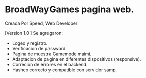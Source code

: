# BroadWayGames pagina web.
Creada Por Speed, Web Developer

[Version 1.0 ] Se agregaron:
- Logeo y registro.
- Verificacion de password.
- Pagina de muestra Gamemode maimi.
- Adaptacion de pagina en diferentes dispositivos (responsive).
- Correcion de errores en el backend.
- Hasheo correcto y compatible con servidor samp.
